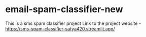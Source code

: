 # email-spam-classifier-new
This is a sms spam classifier project
Link to the project website - https://sms-spam-classifier-satya420.streamlit.app/
